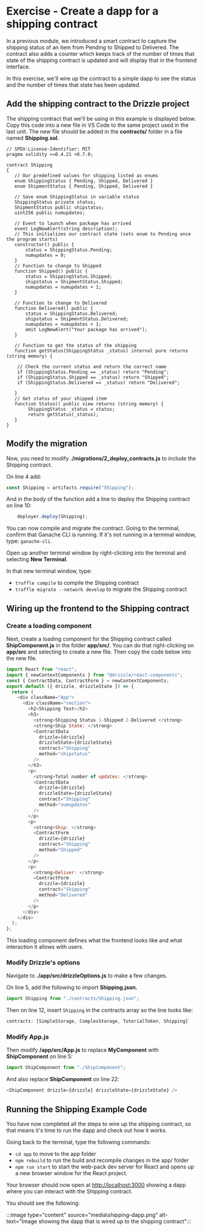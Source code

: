 # Exercise - Create a dapp for a shipping contract

In a previous module, we introduced a smart contract to capture the shipping status of an item from Pending to Shipped to Delivered. The contract also adds a counter which keeps track of the number of times that state of the shipping contract is updated and will display that in the frontend interface.

In this exercise, we'll wire up the contract to a simple dapp to see the status and the number of times that state has been updated.

## Add the shipping contract to the Drizzle project

The shipping contract that we'll be using in this example is displayed below. Copy this code into a new file in VS Code to the same project used in the last unit. The new file should be added in the **contracts/** folder in a file named **Shipping.sol**.

```solidity
// SPDX-License-Identifier: MIT
pragma solidity >=0.4.21 <0.7.0;

contract Shipping
{
   // Our predefined values for shipping listed as enums
   enum ShippingStatus { Pending, Shipped, Delivered }
   enum ShipmentStatus { Pending, Shipped, Delivered }
  
   // Save enum ShippingStatus in variable status
   ShippingStatus private status;
   ShipmentStatus public shipstatus;
   uint256 public numupdates;

   // Event to launch when package has arrived
   event LogNewAlert(string description);
   // This initializes our contract state (sets enum to Pending once the program starts)
   constructor() public {
       status = ShippingStatus.Pending;
       numupdates = 0;
   }
   // Function to change to Shipped
   function Shipped() public {
       status = ShippingStatus.Shipped;
       shipstatus = ShipmentStatus.Shipped;
       numupdates = numupdates + 1;
   }
  
   // Function to change to Delivered
   function Delivered() public {
       status = ShippingStatus.Delivered;
       shipstatus = ShipmentStatus.Delivered;
       numupdates = numupdates + 1;
       emit LogNewAlert("Your package has arrived");
   }
  
   // Function to get the status of the shipping
   function getStatus(ShippingStatus _status) internal pure returns (string memory) {

    // Check the current status and return the correct name
    if (ShippingStatus.Pending == _status) return "Pending";
    if (ShippingStatus.Shipped == _status) return "Shipped";
    if (ShippingStatus.Delivered == _status) return "Delivered";
  
   }
   // Get status of your shipped item
   function Status() public view returns (string memory) {
        ShippingStatus _status = status;
        return getStatus(_status);
   }
}
```

## Modify the migration

 Now, you need to modify **./migrations/2_deploy_contracts.js** to include the Shipping contract.

On line 4 add:

```javascript
const Shipping = artifacts.require("Shipping");
```

And in the body of the function add a line to deploy the Shipping contract on line 10:

```javascript
    deployer.deploy(Shipping);
```

You can now compile and migrate the contract. Going to the terminal, confirm that Ganache CLI is running. If it's not running in a terminal window, type: `ganache-cli`.

Open up another terminal window by right-clicking into the terminal and selecting **New Terminal**.

In that new terminal window, type:

- `truffle compile` to compile the Shipping contract
- `truffle migrate --network develop` to migrate the Shipping contract

## Wiring up the frontend to the Shipping contract

### Create a loading component

Next, create a loading component for the Shipping contract called **ShipComponent.js** in the folder **app/src/**. You can do that right-clicking on **app/src** and selecting to create a new file. Then copy the code below into the new file.

```javascript
import React from "react";
import { newContextComponents } from "@drizzle/react-components";
const { ContractData, ContractForm } = newContextComponents;
export default ({ drizzle, drizzleState }) => {
  return (
    <div className="App">
      <div className="section">
        <h2>Shipping Test</h2>
        <h3>
          <strong>Shipping Status 1-Shipped 2-Delivered </strong>
          <strong>Ship State: </strong>
          <ContractData
            drizzle={drizzle}
            drizzleState={drizzleState}
            contract="Shipping"
            method="shipstatus"
          />
        </h3>
        <p>
          <strong>Total number of updates: </strong>
          <ContractData
            drizzle={drizzle}
            drizzleState={drizzleState}
            contract="Shipping"
            method="numupdates"
          />
        </p>
        <p>
          <strong>Ship: </strong>
          <ContractForm
            drizzle={drizzle}
            contract="Shipping"
            method="Shipped"
          />
        </p>
        <p>
          <strong>Deliver: </strong>
          <ContractForm
            drizzle={drizzle}
            contract="Shipping"
            method="Delivered"
          />
        </p>
      </div>
    </div>
  );
};
```

This loading component defines what the frontend looks like and what interaction it allows with users.

### Modify Drizzle's options

Navigate to **./app/src/drizzleOptions.js** to make a few changes.

On line 5, add the following to import **Shipping.json.**

```javascript
import Shipping from "./contracts/Shipping.json";
```

Then on line 12, insert `Shipping` in the contracts array so the line looks like:

```javascript
contracts: [SimpleStorage, ComplexStorage, TutorialToken, Shipping]
```

### Modify App.js

Then modify **/app/src/App.js** to replace **MyComponent** with **ShipComponent** on line 5:

```javascript
import ShipComponent from "./ShipComponent";
```

And also replace **ShipComponent** on line 22:

```javascript
<ShipComponent drizzle={drizzle} drizzleState={drizzleState} />
```

## Running the Shipping Example Code

You have now completed all the steps to wire up the shipping contract, so that means it's time to run the dapp and check out how it works.

Going back to the terminal, type the following commands:

- `cd app` to move to the app folder
- `npm rebuild` to run the build and recompile changes in the app/ folder
- `npm run start` to start the web-pack dev server for React and opens up a new browser window for the React project.

Your browser should now open at [http://localhost:3000](http://localhost:3000) showing a dapp where you can interact with the Shipping contract.

You should see the following:

:::image type="content" source="media\shipping-dapp.png" alt-text="Image showing the dapp that is wired up to the shipping contract":::
